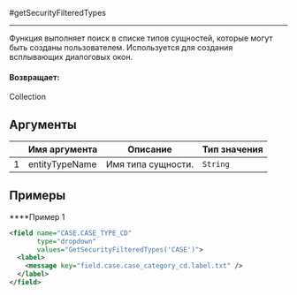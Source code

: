 #getSecurityFilteredTypes

---

Функция выполняет поиск в списке типов сущностей, которые могут быть созданы пользователем. Используется для создания всплывающих диалоговых окон.

#### Возвращает:

Collection<LabelValueBean>

## Аргументы

|  | Имя аргумента | Описание | Тип значения |
| --- | --- | --- | --- |
| 1 | entityTypeName | Имя типа сущности. | `String` |

## Примеры

****Пример 1
```xml
<field name="CASE.CASE_TYPE_CD"
       type="dropdown"
       values="GetSecurityFilteredTypes('CASE')">
  <label>
    <message key="field.case.case_category_cd.label.txt" />
  </label>
</field>
```

